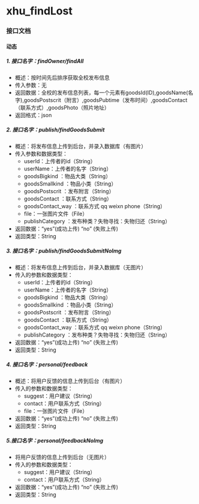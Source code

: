 # xhu_findLost
### 接口文档

#### 动态

##### 1. 接口名字：findOwner/findAll
   + 概述：按时间先后排序获取全校发布信息
   + 传入参数：无
   + 返回数据：全校的发布信息列表，每一个元素有goodsId(ID),goodsName(名字),goodsPostscrit（附言）,goodsPubtime（发布时间）,goodsContact（联系方式）,goodsPhoto（照片地址）
   + 返回格式：json
##### 2. 接口名字：publish/findGoodsSubmit
   + 概述：将发布信息上传到后台，并录入数据库（有图片）
   + 传入参数和数据类型：
     + userId：上传者的id（String）
     + userName：上传者的名字（String）
     + goodsBigkind ：物品大类（String）
     + goodsSmallkind ：物品小类（String）
     + goodsPostscrit ：发布附言（String）
     + goodsContact ：联系方式（String）
     + goodsContact_way ：联系方式  qq weixn phone（String）
     + file：一张图片文件（File）
     + publishCategory ：发布种类？失物寻找：失物归还（String）
   + 返回数据：“yes”(成功上传)   “no” (失败上传)
   + 返回类型：String
##### 3. 接口名字：publish/findGoodsSubmitNoImg
   + 概述：将发布信息上传到后台，并录入数据库（无图片）
   + 传入的参数和数据类型：
     - userId：上传者的id（String）
     - userName：上传者的名字（String）
     - goodsBigkind ：物品大类（String）
     - goodsSmallkind ：物品小类（String）
     - goodsPostscrit ：发布附言（String）
     - goodsContact ：联系方式（String）
     - goodsContact_way ：联系方式  qq weixn phone（String）
     - publishCategory ：发布种类？失物寻找：失物归还（String）
   + 返回数据：“yes”(成功上传)   “no” (失败上传)
   + 返回类型：String
##### 4. 接口名字：personal/feedback
   + 概述：将用户反馈的信息上传到后台（有图片）
   + 传入的参数和数据类型：
      - suggest：用户建议（String）
      - contact：用户联系方式（String）
      - file：一张图片文件（File）
   + 返回数据：“yes”(成功上传)   “no” (失败上传)
   + 返回类型：String

##### 5.接口名字：personal/feedbackNoImg

+ 将用户反馈的信息上传到后台（无图片）
+ 传入的参数和数据类型：
  - suggest：用户建议（String）
  - contact：用户联系方式（String）
+ 返回数据：“yes”(成功上传)   “no” (失败上传)
+ 返回类型：String

 